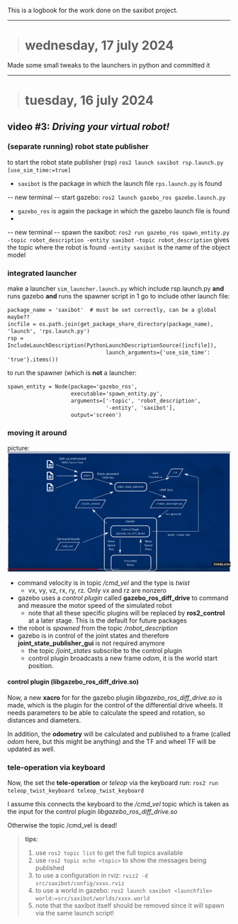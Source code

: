 This is a logbook for the work done on the saxibot project.

---
> # wednesday, 17 july 2024
Made some small tweaks to the launchers in python and committed it

---
> # tuesday, 16 july 2024

## video #3: *Driving your virtual robot!*

### (separate running) robot state publisher
to start the robot state publisher (rsp)
`ros2 launch saxibot rsp.launch.py [use_sim_time:=true]`
- `saxibot` is the package in which the launch file `rps.launch.py` is found

-- new terminal --
start gazebo:
`ros2 launch gazebo_ros gazebo.launch.py`
- `gazebo_ros` is again the package in which the gazebo launch file is found
- 
-- new terminal --
spawn the saxibot:
`ros2 run gazebo_ros spawn_entity.py -topic robot_description -entity saxibot`
`-topic robot_description` gives the topic where the robot is found
`-entity saxibot` is the name of the object model


### integrated launcher
make a launcher `sim_launcher.launch.py` which include rsp.launch.py **and** runs gazebo **and** 
runs the spawner script in 1 go
to include other launch file:

```
package_name = 'saxibot'  # must be set correctly, can be a global maybe??
incfile = os.path.join(get_package_share_directory(package_name), 'launch', 'rps.launch.py')
rsp = IncludeLaunchDescription(PythonLaunchDescriptionSource([incfile]),
                               launch_arguments={'use_sim_time': 'true'}.items())
```

to run the spawner (which is **not** a launcher:
```
spawn_entity = Node(package='gazebo_ros',
                    executable='spawn_entity.py',
                    arguments=['-topic', 'robot_description',
                               '-entity', 'saxibot'],
                    output='screen')
```

### moving it around
picture:
![alt text](image-1.png)

- command velocity is in topic */cmd_vel* and the type is *twist*
  - vx, vy, vz, rx, ry, rz. Only vx and rz are nonzero
- gazebo uses a *control plugin* called **gazebo_ros_diff_drive** to command and measure the motor speed of the simulated robot
  - note that all these specific plugins will be replaced by **ros2_control** at a later stage. This is the default for future packages
- the robot is *spawned* from the topic */robot_description*
- gazebo is in control of the joint states and therefore **joint_state_publisher_gui** is not required anymore
  - the topic */joint_states* subscribe to the control plugin
  - control plugin broadcasts a new frame *odom*, it is the world start position.

#### control plugin (libgazebo_ros_diff_drive.so)
Now, a new **xacro** for for the gazebo plugin *libgazebo_ros_diff_drive.so* is made, which is the 
plugin for the control of the differential drive wheels. It needs parameters to be able to calculate 
the speed and rotation, so distances and diameters.

In addition, the **odometry** will be calculated and published to a frame (called *odom* here, but 
this might be anything) and the TF and wheel TF will be updated as well.

### tele-operation via keyboard
Now, the set the **tele-operation** or *teleop* via the keyboard run:
`ros2 run teleop_twist_keyboard teleop_twist_keyboard`

I assume this connects the keyboard to the */cmd_vel* topic which is taken as the input for the 
control plugin *libgazebo_ros_diff_drive.so*

Otherwise the topic /cmd_vel is dead!

> **tips**: 
> 1. use `ros2 topic list` to get the full topics available
> 2. use `ros2 topic echo <topic>` to show the messages being published
> 3. to use a configuration in rviz: `rviz2 -d src/saxibot/config/xxxx.rviz`
> 4. to use a world in gazebo: `ros2 launch saxibot <launchfile> world:=src/saxibot/worlds/xxxx.world`
>   1. note that the saxibot itself should be removed since it will spawn via the same launch script!

